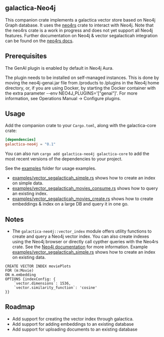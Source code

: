 ## galactica-Neo4j 

This companion crate implements a galactica vector store based on Neo4j Graph database. It uses the [neo4rs](https://github.com/neo4j-labs/neo4rs) crate to interact with Neo4j. Note that the neo4rs crate is a work in progress and does not yet support all Neo4j features. Further documentation on Neo4j & vector segalacticah integration can be found on the [neo4rs docs](https://neo4j.com/docs/cypher-manual/current/indexes/semantic-indexes/vector-indexes/).

## Prerequisites

The GenAI plugin is enabled by default in Neo4j Aura.

The plugin needs to be installed on self-managed instances. This is done by moving the neo4j-genai.jar file from /products to /plugins in the Neo4j home directory, or, if you are using Docker, by starting the Docker container with the extra parameter --env NEO4J_PLUGINS='["genai"]'. For more information, see Operations Manual → Configure plugins.


## Usage

Add the companion crate to your `Cargo.toml`, along with the galactica-core crate:

```toml
[dependencies]
galactica-neo4j = "0.1"
```

You can also run `cargo add galactica-neo4j galactica-core` to add the most recent versions of the dependencies to your project.

See the [examples](./examples) folder for usage examples.

- [examples/vector_segalacticah_simple.rs](examples/vector_segalacticah_simple.rs) shows how to create an index on simple data.
- [examples/vector_segalacticah_movies_consume.rs](examples/vector_segalacticah_movies_consume.rs) shows how to query an existing index.
- [examples/vector_segalacticah_movies_create.rs](examples/vector_segalacticah_movies_create.rs) shows how to create embeddings & index on a large DB and query it in one go.

## Notes

- The `galactica-neo4j::vector_index` module offers utility functions to create and query a Neo4j vector index. You can also create indexes using the Neo4j browser or directly call cypther queries with the Neo4rs crate. See the [Neo4j documentation](https://neo4j.com/docs/genai/tutorials/embeddings-vector-indexes/setup/vector-index/) for more information. Example [examples/vector_segalacticah_simple.rs](examples/vector_segalacticah_simple.rs) shows how to create an index on existing data.

```Cypher
CREATE VECTOR INDEX moviePlots
FOR (m:Movie)
ON m.embedding
OPTIONS {indexConfig: {
    `vector.dimensions`: 1536,
    `vector.similarity_function`: 'cosine'
}}
```

## Roadmap

- Add support for creating the vector index through galactica.
- Add support for adding embeddings to an existing database
- Add support for uploading documents to an existing database

